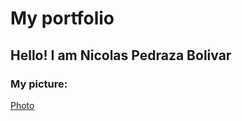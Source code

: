 # My portfolio
## Hello! I am Nicolas Pedraza Bolivar

### My picture:
<a href="https://npedraza09.github.io/nicos"> Photo </a>
